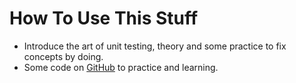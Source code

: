 # How To Use This Stuff

- Introduce the art of unit testing, theory and some practice to fix concepts by doing.
- Some code on [GitHub](https://github.com/blackat/tutorial-howtotest-1-collectors) to practice and learning.
